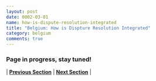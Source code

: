 ```yaml
---
layout: post
date: 0002-03-01
name: how-is-dispute-resolution-integrated
title: "Belgium: How is Dispture Resolution Integrated"
category: belgium
comments: true
---
```


### Page in progress, stay tuned!


| **[Previous Section](https://neo-project.github.io/global-blockchain-compliance-hub//belgium/belgium-smart-contracts.html)** | **[Next Section]( https://neo-project.github.io/global-blockchain-compliance-hub//belgium/belgium-nullify-smart-contracts.html)** |
